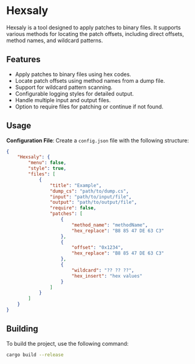 # Hexsaly
Hexsaly is a tool designed to apply patches to binary files. It supports various methods for locating the patch offsets, including direct offsets, method names, and wildcard patterns.

## Features
- Apply patches to binary files using hex codes.
- Locate patch offsets using method names from a dump file.
- Support for wildcard pattern scanning.
- Configurable logging styles for detailed output.
- Handle multiple input and output files.
- Option to require files for patching or continue if not found.

## Usage
**Configuration File**: Create a `config.json` file with the following structure:
```json
{
    "Hexsaly": {
        "menu": false,
        "style": true,
        "files": [
            {
                "title": "Example",
                "dump_cs": "path/to/dump.cs",
                "input": "path/to/input/file",
                "output": "path/to/output/file",
                "require": false,
                "patches": [
                    {
                        "method_name": "methodName",
                        "hex_replace": "B8 85 47 DE 63 C3"
                    },
                    {
                        "offset": "0x1234",
                        "hex_replace": "B8 85 47 DE 63 C3"
                    },
                    {
                        "wildcard": "?? ?? ??",
                        "hex_insert": "hex values"
                    }
                ]
            }
        ]
    }
}
```
## Building
To build the project, use the following command:
```sh
cargo build --release
```
